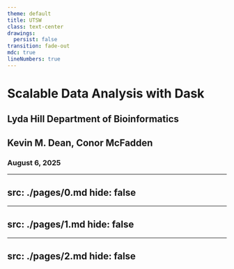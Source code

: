 ```yaml
---
theme: default
title: UTSW
class: text-center
drawings:
  persist: false
transition: fade-out
mdc: true
lineNumbers: true
---
```


# Scalable Data Analysis with Dask
## Lyda Hill Department of Bioinformatics
## Kevin M. Dean, Conor McFadden
### August 6, 2025


---
src: ./pages/0.md
hide: false
---

---
src: ./pages/1.md
hide: false
---

---
src: ./pages/2.md
hide: false
---

